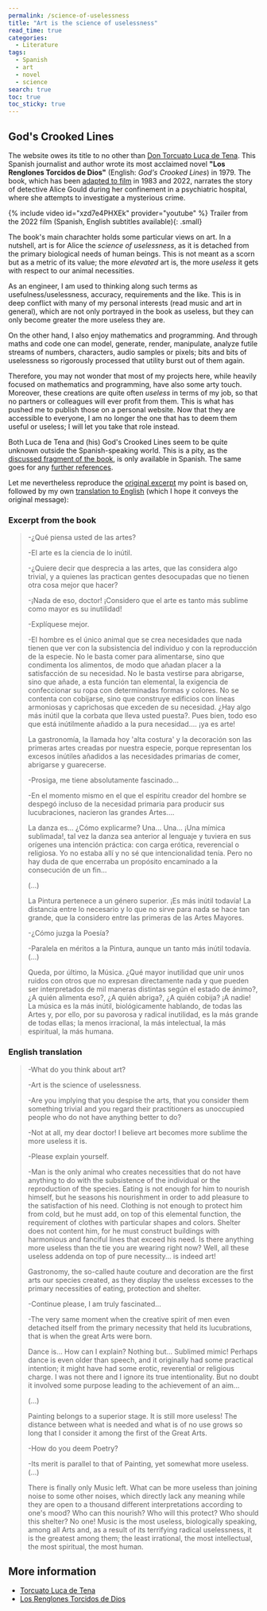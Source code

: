 ```yaml
---
permalink: /science-of-uselessness
title: "Art is the science of uselessness"
read_time: true
categories:
  - Literature
tags:
  - Spanish
  - art
  - novel
  - science
search: true
toc: true
toc_sticky: true
---
```


## God's Crooked Lines
The website owes its title to no other than [Don Torcuato Luca de Tena](https://exploringyourmind.com/gods-crooked-lines-by-torcuato-luca-de-tena/).
This Spanish journalist and author wrote its most acclaimed novel
**"Los Renglones Torcidos de Dios"**
(English: _God's Crooked Lines_) in 1979.
The book, which has been [adapted to film](https://en.wikipedia.org/wiki/God%27s_Crooked_Lines) in 1983 and 2022,
narrates the story of detective Alice Gould during her confinement in a psychiatric
hospital, where she attempts to investigate a mysterious crime.

{% include video id="xzd7e4PHXEk" provider="youtube" %}
Trailer from the 2022 film (Spanish, English subtitles available){: .small}

The book's main charachter holds some particular views on art.
In a nutshell, art is for Alice the _science of uselessness_, as it is detached
from the primary biological needs of human beings.
This is not meant as a scorn but
as a metric of its value; the more _elevated_ art is,
the more _useless_ it gets with respect to our animal necessities.

As an engineer, I am used to thinking along such terms as
usefulness/uselessness, accuracy, requirements
and the like. This is in deep conflict with many of my personal interests (read music and art
in general), which are not only portrayed in the book as useless, but they can only become
greater the more useless they are.

On the other hand, I also enjoy mathematics and programming.
And through maths and code one can model, generate, render, manipulate, analyze
futile streams of numbers, characters, audio samples or pixels; bits and bits of uselessness
so rigorously processed that utility burst out of them again.

Therefore, you may not wonder that most of my projects here,
while heavily focused on
mathematics and programming,
have also some arty touch.
Moreover, these creations are quite often _useless_ in terms of my job, so that
no partners or colleagues will ever profit from them.
This is what has pushed me to publish those on a personal website.
Now that they are accessible to everyone,
I am no longer the one that has to deem them useful or
useless; I will let you take that role instead.

Both Luca de Tena and (his) God's Crooked Lines seem to be quite unknown
outside the Spanish-speaking world. This is a pity,
as the
[discussed fragment of the book](#excerpt-from-the-book),
is only available in Spanish.
The same goes for any [further references](#more-information).

Let me nevertheless reproduce the
[original excerpt](#excerpt-from-the-book) 
my point is based on,
followed by my own [translation to English](#english-translation)
(which I hope it conveys the original message):

### Excerpt from the book

>-¿Qué piensa usted de las artes?
>
>-El arte es la ciencia de lo inútil.
>
>-¿Quiere decir que desprecia a las artes, que las considera algo trivial, y a quienes las practican gentes desocupadas que no tienen otra cosa mejor que hacer?
>
>-¡Nada de eso, doctor! ¡Considero que el arte es tanto más sublime como mayor es su inutilidad!
>
>-Explíquese mejor.
>
>-El hombre es el único animal que se crea necesidades que nada tienen que ver con la subsistencia del individuo
>y con la reproducción de la especie. No le basta comer para alimentarse,
>sino que condimenta los alimentos, de modo que añadan placer a la satisfacción de su necesidad.
>No le basta vestirse para abrigarse, sino que añade, a esta función tan elemental,
>la exigencia de confeccionar su ropa con determinadas formas y colores.
>No se contenta con cobijarse, sino que construye edificios con líneas armoniosas y caprichosas
>que exceden de su necesidad.
>¿Hay algo más inútil que la corbata que lleva usted puesta?.
>Pues bien, todo eso que está inútilmente añadido a la pura necesidad.... ¡ya es arte!
>
>La gastronomía, la llamada hoy 'alta costura' y la decoración son las primeras artes creadas por nuestra especie, porque representan los excesos inútiles añadidos a las necesidades primarias de comer, abrigarse y guarecerse.
>
>-Prosiga, me tiene absolutamente fascinado...
>
>-En el momento mismo en el que el espíritu creador del hombre se despegó incluso de la necesidad primaria para producir sus lucubraciones, nacieron las grandes Artes....
>
>La danza es... ¿Cómo explicarme? Una... Una... ¡Una mímica sublimada!,
>tal vez la danza sea anterior al lenguaje y tuviera en sus orígenes una intención práctica:
>con carga erótica, reverencial o religiosa. Yo no estaba allí y no sé que intencionalidad tenía.
>Pero no hay duda de que encerraba un propósito encaminado a la consecución de un fin...
>
>(...)
>
>La Pintura pertenece a un género superior. ¡Es más inútil todavía! La distancia entre lo necesario y lo que no sirve para nada se hace tan grande, que la considero entre las primeras de las Artes Mayores.
>
>-¿Cómo juzga la Poesía?
>
>-Paralela en méritos a la Pintura, aunque un tanto más inútil todavía. (...)
>
>Queda, por último, la Música.
>¿Qué mayor inutilidad que unir unos ruidos con otros que no expresan directamente nada
>y que pueden ser interpretados de mil maneras distintas según el estado de ánimo?,
>¿A quién alimenta eso?, ¿A quién abriga?, ¿A quién cobija?
>¡A nadie! La música es la más inútil, biológicamente hablando,
>de todas las Artes y, por ello, por su pavorosa y radical inutilidad,
>es la más grande de todas ellas; la menos irracional, la más intelectual,
>la más espiritual, la más humana.

### English translation

>-What do you think about art?
>
>-Art is the science of uselessness.
>
>-Are you implying that you despise the arts, that you consider them something trivial
>and you regard their practitioners as unoccupied people who do not have anything better to do?
>
>-Not at all, my dear doctor! I believe art becomes more sublime the more useless it is.
>
>-Please explain yourself.
>
>-Man is the only animal who creates necessities that do not have anything to do with
>the subsistence of the individual or the reproduction of the species. Eating is not enough for him
>to nourish himself, but he seasons his nourishment in order to add pleasure to the
>satisfaction of his need. Clothing is not enough to protect him from cold,
>but he must add, on top
>of this elemental function, the requirement of clothes with particular shapes and colors.
>Shelter does not content him, for he must construct buildings with harmonious and fanciful
>lines that exceed his need.
>Is there anything more useless than the tie you are wearing right now?
>Well, all these useless addenda on top of pure necessity...
>is indeed art!
>
>Gastronomy, the so-called haute couture and decoration are the first arts our species
>created, as they display the useless excesses to the primary necessities of eating,
>protection and shelter.
>
>-Continue please, I am truly fascinated...
>
>-The very same moment when the creative spirit of men even detached itself from the primary
>necessity that held its lucubrations, that is when the great Arts were born.  
>
>Dance is... How can I explain? Nothing but... Sublimed mimic! Perhaps dance is even older than
>speech, and it originally had some practical intention; it might have had some erotic, reverential
>or religious charge. I was not there and I ignore its true intentionality.
>But no doubt it involved some purpose leading to the achievement of an aim...
>
>(...)
>
>
>Painting belongs to a superior stage. It is still more useless! The distance between what is
>needed and what is of no use grows so long that I consider it among the first of the Great Arts.
>
>-How do you deem Poetry?
>
>-Its merit is parallel to that of Painting, yet somewhat more useless. (...)
>
>There is finally only Music left.
>What can be more useless than joining noise to some other noises,
>which directly lack any meaning
>while they are open to a thousand different interpretations
>according to one's mood? Who can this nourish? Who will this protect?
>Who should this shelter? No one! Music is the most useless, biologically speaking,
>among all Arts and, as a result of its terrifying radical uselessness, it is the greatest
>among them; the least irrational, the most intellectual, the most spiritual, the most human.

## More information

* [Torcuato Luca de Tena](https://es.wikipedia.org/wiki/Torcuato_Luca_de_Tena_Brunet)
* [Los Renglones Torcidos de Dios](https://es.wikipedia.org/wiki/Los_renglones_torcidos_de_Dios)

